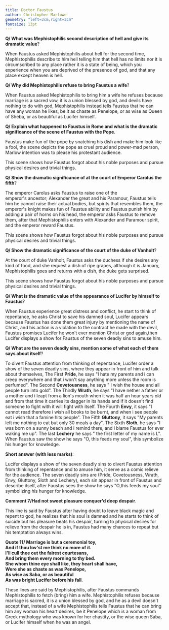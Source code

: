 ```yaml
---
title: Doctor Faustus
author: Christopher Marlowe
geometry: "left=3cm,right=3cm"
fontsize: 13pt
---
```

**Q/ What was Mephistophilis second description of hell and give its dramatic value**\?

When Faustus asked Mephistophilis about hell for the second
time, Mephistophilis describe to him hell telling him 
that hell has no limits nor it is 
circumscribed to any place rather it is a state of 
being, which you experience when you are deprived of 
the presence of god, and that any place except heaven is
hell.


**Q/ Why did Mephistophilis refuse to bring Faustus a wife**\?

When Faustus asked Mephistophilis to bring him a wife
he refuses because marriage is a sacred vow,
it is a union blessed by god, and devils have nothing to do
with god, Mephistophilis instead tells
Faustus that he can have any woman he likes, be it as 
chaste as Penelope, or as wise as Queen of Sheba, or as
beautiful as Lucifer himself.


**Q/ Explain what happened to Faustus in Rome and what
is the dramatic significance of the scene of Faustus with
the Pope**\.

Faustus make fun of the pope by snatching his dish and 
make him look like a fool, the scene depicts the pope as 
cruel proud and power-mad person, Marlow intention was to 
please his protestant audience.

This scene shows how Faustus forgot about his noble 
purposes and pursue physical desires and trivial things.

**Q/ Show the dramatic significance of at the court
of Emperor Carolus the fifth**\?

The emperor Carolus asks Faustus to raise one of the  
emperor's ancestor; Alexander the great and his Paramour,
Faustus tells him he cannot raise their actual bodies,
but spirits that resembles them, the emperor's knight makes
fun of Faustus ability and Faustus punish him by adding 
a pair of horns on his head, the emperor asks Faustus to
remove them, after that Mephistophilis enters with
Alexander and Paramour spirit, and the emperor reward 
Faustus.

This scene shows how Faustus forgot about his noble 
purposes and pursue physical desires and trivial things.

**Q/ Show the dramatic significance of the court of the
duke of Vanholt**\?

At the court of duke Vanholt, Faustus asks the duchess if
she desires any kind of food, and she request a dish 
of ripe grapes, although it is January, Mephistophilis 
goes and returns with a dish, the duke gets surprised.

This scene shows how Faustus forgot about his noble 
purposes and pursue physical desires and trivial things.

**Q/ What is the dramatic value of the appearance of 
Lucifer by himself to Faustus**\?

When Faustus experience great distress and conflict, he
start to think of repentance, he asks Christ to save 
his damned soul, Lucifer appears because Faustus has 
done them great injury by mentioning the name of Christ,
and his action is a violation to the contract he made 
with the devil, Faustus promises Lucifer he won't ever
mention Christ or god again,then Lucifer displays a show 
for Faustus of the seven deadly sins to amuse him.

**Q/ What are the seven deadly sins, mention some of 
what each of them says about itself**\?

To divert Faustus attention from thinking of repentance,
Lucifer order a show of the seven deadly sins, where they
appear in front of him and talk about themselves, The 
First **Pride**, he says "I hate my parents and i can 
creep everywhere and that i won't say anything more unless
the room is perfumed". The Second **Covetousness**, he says "
I wish the house and all people turn into gold". The 
Thirdly **Wrath**, he says "I have nether a father or a
mother and i leapt from a lion's mouth when it was half 
an hour years old and from that time it carries 
its dagger in its hands and if it doesn't find someone 
to fight with it will fight with itself. The Fourth **Envy**,
it says "I cannot read
therefore i wish all books to be burnt, and when i see 
people eat i wish that a famine hits people". The Fifth 
**Gluttony**, it says "My parents left me nothing to eat but
only 30 meals a day". The Sixth **Sloth**, he says "I was born
on a sunny beach and i remind there, and i blame Faustus 
for ever waking me up". The last **Lechery** he says " the
first letter of my name is L". When Faustus saw the show
he says "O, this feeds my soul", this symbolize his hunger
for knowledge.

**Short answer (with less marks)**\:

Lucifer displays a show of the seven deadly sins
to divert Faustus attention from thinking of repentance and
to amuse him, it serve as a comic relieve for the audience.
The seven deadly sins are (Pride, Covetousness, Wrath, 
Envy, Gluttony, Sloth and Lechery), each sin appear
in front of Faustus and describe itself, after Faustus sees 
the show he says "O,this feeds my soul" symbolizing his
hunger for knowledge.


**Comment 7/Had not sweet pleasure conquer'd deep despair**\.

This line is said by Faustus after having doubt to 
leave black magic and repent to god, he realizes that 
his soul is damned and he starts to think of 
suicide but his pleasure beats his despair,
turning to physical desires for relieve from the despair 
he is in, Faustus had many chances to repeat but his 
temptation always wins.

**Quote 11/ Marriage is but a ceremonial toy,**\
**And if thou lov'st me think no more of it.**\
**I'll cull thee out the fairest courtesans,**\
**And bring them every morning to thy bed.**\
**She whom thine eye shall like, they heart shall have,**\
**Were she as chaste as was Penelope,**\
**As wise as Saba, or as beautiful**\
**As was bright Lucifer before his fall**\.

These lines are said by Mephistophilis, after Faustus 
commands Mephistophilis to fetch (bring) him a wife.
Mephistophilis refuses because marriage is sacred, 
it is a union blessed by god, and he as a devil doesn't 
accept that, instead of a wife  Mephistophilis tells 
Faustus that he can bring him any woman his heart desires,
be it Penelope which is a woman from Greek mythology 
who was known for her chastity, or the wise queen Saba,
or Lucifer himself when he was an angel.
